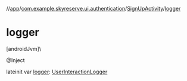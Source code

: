 //[app](../../../index.md)/[com.example.skyreserve.ui.authentication](../index.md)/[SignUpActivity](index.md)/[logger](logger.md)

# logger

[androidJvm]\

@Inject

lateinit var [logger](logger.md): [UserInteractionLogger](../../com.example.skyreserve.util/-user-interaction-logger/index.md)
